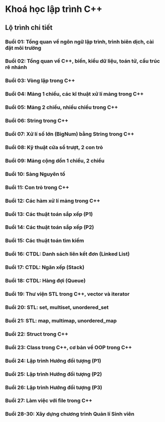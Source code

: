 # Khoá học lập trình C++

## Lộ trình chi tiết

### Buổi 01: Tổng quan về ngôn ngữ lập trình, trình biên dịch, cài đặt môi trường

### Buổi 02: Tổng quan về C++, biến, kiểu dữ liệu, toán tử, cấu trúc rẽ nhánh

### Buổi 03: Vòng lặp trong C++

### Buổi 04: Mảng 1 chiều, các kĩ thuật xử lí mảng trong C++

### Buổi 05: Mảng 2 chiều, nhiều chiều trong C++

### Buổi 06: String trong C++

### Buổi 07: Xử lí số lớn (BigNum) bằng String trong C++

### Buổi 08: Kỹ thuật cửa sổ trượt, 2 con trỏ

### Buổi 09: Mảng cộng dồn 1 chiều, 2 chiều

### Buổi 10: Sàng Nguyên tố

### Buổi 11: Con trỏ trong C++

### Buổi 12: Các hàm xử lí mảng trong C++

### Buổi 13: Các thuật toán sắp xếp (P1)

### Buổi 14: Các thuật toán sắp xếp (P2)

### Buổi 15: Các thuật toán tìm kiếm

### Buổi 16: CTDL: Danh sách liên kết đơn (Linked List)

### Buổi 17: CTDL: Ngăn xếp (Stack)

### Buổi 18: CTDL: Hàng đợi (Queue)

### Buổi 19: Thư viện STL trong C++, vector và iterator

### Buổi 20: STL: set, multiset, unordered_set

### Buổi 21: STL: map, multimap, unordered_map

### Buổi 22: Struct trong C++

### Buổi 23: Class trong C++, cơ bản về OOP trong C++

### Buổi 24: Lập trình Hướng đối tượng (P1)

### Buổi 25: Lập trình Hướng đối tượng (P2)

### Buổi 26: Lập trình Hướng đối tượng (P3)

### Buổi 27: Làm việc với file trong C++

### Buổi 28-30: Xây dựng chương trình Quản lí Sinh viên
